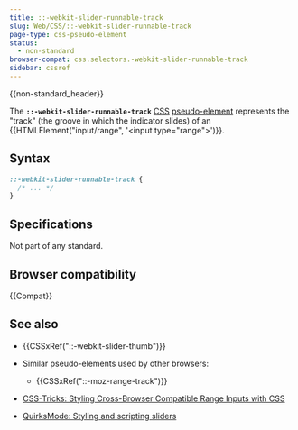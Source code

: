 ```yaml
---
title: ::-webkit-slider-runnable-track
slug: Web/CSS/::-webkit-slider-runnable-track
page-type: css-pseudo-element
status:
  - non-standard
browser-compat: css.selectors.-webkit-slider-runnable-track
sidebar: cssref
---
```


{{non-standard_header}}

The **`::-webkit-slider-runnable-track`** [CSS](/en-US/docs/Web/CSS) [pseudo-element](/en-US/docs/Web/CSS/Reference/Selectors/Pseudo-elements) represents the "track" (the groove in which the indicator slides) of an {{HTMLElement("input/range", '&lt;input type="range"&gt;')}}.

## Syntax

```css
::-webkit-slider-runnable-track {
  /* ... */
}
```

## Specifications

Not part of any standard.

## Browser compatibility

{{Compat}}

## See also

- {{CSSxRef("::-webkit-slider-thumb")}}
- Similar pseudo-elements used by other browsers:
  - {{CSSxRef("::-moz-range-track")}}

- [CSS-Tricks: Styling Cross-Browser Compatible Range Inputs with CSS](https://css-tricks.com/styling-cross-browser-compatible-range-inputs-css/)
- [QuirksMode: Styling and scripting sliders](https://www.quirksmode.org/blog/archives/2015/11/styling_and_scr.html)
